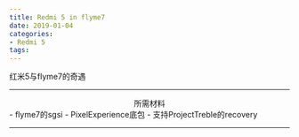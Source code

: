 ```yaml
---
title: Redmi 5 in flyme7
date: 2019-01-04
categories:
- Redmi 5
tags:
---
```


红米5与flyme7的奇遇

---
<center>所需材料</center>
- flyme7的sgsi
- PixelExperience底包
- 支持ProjectTreble的recovery

---
